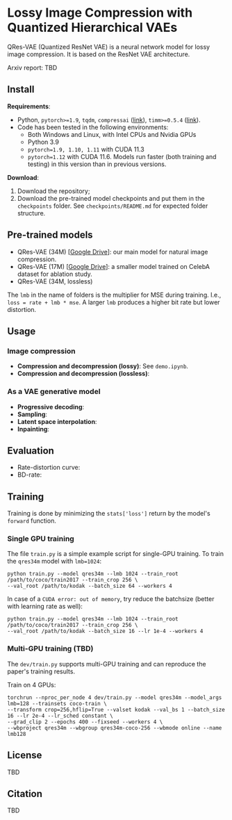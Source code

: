 # Lossy Image Compression with Quantized Hierarchical VAEs
QRes-VAE (Quantized ResNet VAE) is a neural network model for lossy image compression.
It is based on the ResNet VAE architecture.

Arxiv report: TBD


## Install
**Requirements**:
- Python, `pytorch>=1.9`, `tqdm`, `compressai` ([link](https://github.com/InterDigitalInc/CompressAI)), `timm>=0.5.4` ([link](https://github.com/rwightman/pytorch-image-models)).
- Code has been tested in the following environments:
    - Both Windows and Linux, with Intel CPUs and Nvidia GPUs
    - Python 3.9
    - `pytorch=1.9, 1.10, 1.11` with CUDA 11.3
    - `pytorch=1.12` with CUDA 11.6. Models run faster (both training and testing) in this version than in previous versions.


**Download**:
1. Download the repository;
2. Download the pre-trained model checkpoints and put them in the `checkpoints` folder. See `checkpoints/README.md` for expected folder structure.


## Pre-trained models
- QRes-VAE (34M) [[Google Drive](https://drive.google.com/file/d/1qBJ306VgSbwo7eWWxqYnQI0bRhY0l-7R/view?usp=sharing)]: our main model for natural image compression.
- QRes-VAE (17M) [[Google Drive](https://drive.google.com/file/d/1p8GpOxfb5r0Hoe_eCfUx3JLq8AmtD5AW/view?usp=sharing)]: a smaller model trained on CelebA dataset for ablation study.
- QRes-VAE (34M, lossless)

The `lmb` in the name of folders is the multiplier for MSE during training. I.e., `loss = rate + lmb * mse`.
A larger `lmb` produces a higher bit rate but lower distortion.


## Usage
### Image compression
- **Compression and decompression (lossy)**: See `demo.ipynb`.
- **Compression and decompression (lossless)**:
### As a VAE generative model
- **Progressive decoding**:
- **Sampling**:
- **Latent space interpolation**:
- **Inpainting**:


## Evaluation
- Rate-distortion curve:
- BD-rate:


## Training
Training is done by minimizing the `stats['loss']` return by the model's `forward` function.

### Single GPU training
The file `train.py` is a simple example script for single-GPU training.
To train the `qres34m` model with `lmb=1024`:
```
python train.py --model qres34m --lmb 1024 --train_root /path/to/coco/train2017 --train_crop 256 \
--val_root /path/to/kodak --batch_size 64 --workers 4
```
In case of a `CUDA error: out of memory`, try reduce the batchsize (better with learning rate as well):
```
python train.py --model qres34m --lmb 1024 --train_root /path/to/coco/train2017 --train_crop 256 \
--val_root /path/to/kodak --batch_size 16 --lr 1e-4 --workers 4
```

### Multi-GPU training (TBD)
The `dev/train.py` supports multi-GPU training and can reproduce the paper's training results.
<!-- Check `dev/README.md` for instructions. -->
<!-- This requires the `wandb` package for logging. -->
Train on 4 GPUs:
```
torchrun --nproc_per_node 4 dev/train.py --model qres34m --model_args lmb=128 --trainsets coco-train \
--transform crop=256,hflip=True --valset kodak --val_bs 1 --batch_size 16 --lr 2e-4 --lr_sched constant \
--grad_clip 2 --epochs 400 --fixseed --workers 4 \
--wbproject qres34m --wbgroup qres34m-coco-256 --wbmode online --name lmb128
```


## License
TBD


## Citation
TBD
